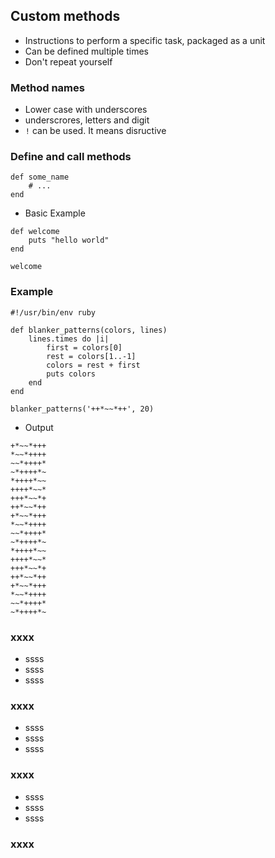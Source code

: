 ## Custom methods 

* Instructions to perform a specific task, packaged as a unit
* Can be defined multiple times
* Don't repeat yourself

### Method names

* Lower case with underscores
* underscrores, letters and digit
* `!` can be used. It means disructive

### Define and call methods

```
def some_name
    # ...
end 
```

* Basic Example

```
def welcome
    puts "hello world"
end 

welcome
```
### Example

```
#!/usr/bin/env ruby

def blanker_patterns(colors, lines)
    lines.times do |i|
        first = colors[0]
        rest = colors[1..-1]
        colors = rest + first 
        puts colors
    end 
end 

blanker_patterns('++*~~*++', 20)
```

* Output 

```
+*~~*+++
*~~*++++
~~*++++*
~*++++*~
*++++*~~
++++*~~*
+++*~~*+
++*~~*++
+*~~*+++
*~~*++++
~~*++++*
~*++++*~
*++++*~~
++++*~~*
+++*~~*+
++*~~*++
+*~~*+++
*~~*++++
~~*++++*
~*++++*~
```

### xxxx

* ssss
* ssss
* ssss

### xxxx

* ssss
* ssss
* ssss

### xxxx

* ssss
* ssss
* ssss

### xxxx


